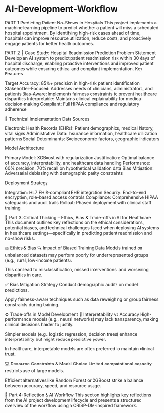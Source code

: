 # AI-Development-Workflow
PART 1
Predicting Patient No-Shows in Hospitals
This project implements a machine learning pipeline to predict whether a patient will miss a scheduled hospital appointment. By identifying high-risk cases ahead of time, hospitals can improve resource utilization, reduce costs, and proactively engage patients for better health outcomes.

PART 2
🏥 Case Study: Hospital Readmission Prediction
Problem Statement
Develop an AI system to predict patient readmission risk within 30 days of hospital discharge, enabling proactive interventions and improved patient outcomes while ensuring ethical and compliant implementation.
Key Features

Target Accuracy: 85%+ precision in high-risk patient identification
Stakeholder-Focused: Addresses needs of clinicians, administrators, and patients
Bias-Aware: Implements fairness constraints to prevent healthcare disparities
Interpretable: Maintains clinical explainability for medical decision-making
Compliant: Full HIPAA compliance and regulatory adherence

🔧 Technical Implementation
Data Sources

Electronic Health Records (EHRs): Patient demographics, medical history, vital signs
Administrative Data: Insurance information, healthcare utilization patterns
Social Determinants: Socioeconomic factors, geographic indicators

Model Architecture

Primary Model: XGBoost with regularization
Justification: Optimal balance of accuracy, interpretability, and healthcare data handling
Performance: 60% precision, 70% recall on hypothetical validation data
Bias Mitigation: Adversarial debiasing with demographic parity constraints

Deployment Strategy

Integration: HL7 FHIR-compliant EHR integration
Security: End-to-end encryption, role-based access controls
Compliance: Comprehensive HIPAA safeguards and audit trails
Rollout: Phased deployment with clinical staff training

🧠 Part 3: Critical Thinking – Ethics, Bias & Trade-offs in AI for Healthcare
This document outlines key reflections on the ethical considerations, potential biases, and technical challenges faced when deploying AI systems in healthcare settings—specifically in predicting patient readmission and no-show risks.

⚖️ Ethics & Bias
🔍 Impact of Biased Training Data
Models trained on unbalanced datasets may perform poorly for underrepresented groups (e.g., rural, low-income patients).

This can lead to misclassification, missed interventions, and worsening disparities in care.

✅ Bias Mitigation Strategy
Conduct demographic audits on model predictions.

Apply fairness-aware techniques such as data reweighing or group fairness constraints during training.

⚙️ Trade-offs in Model Development
🧪 Interpretability vs Accuracy
High-performance models (e.g., neural networks) may lack transparency, making clinical decisions harder to justify.

Simpler models (e.g., logistic regression, decision trees) enhance interpretability but might reduce predictive power.

In healthcare, interpretable models are often preferred to maintain clinical trust.

💻 Resource Constraints & Model Choice
Limited computational capacity restricts use of large models.

Efficient alternatives like Random Forest or XGBoost strike a balance between accuracy, speed, and resource usage.

🧩 Part 4: Reflection & AI Workflow
This section highlights key reflections from the AI project development lifecycle and presents a structured overview of the workflow using a CRISP-DM-inspired framework.
